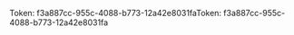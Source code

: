 <span data-ttu-id="04bde-101">Token: f3a887cc-955c-4088-b773-12a42e8031fa</span><span class="sxs-lookup"><span data-stu-id="04bde-101">Token: f3a887cc-955c-4088-b773-12a42e8031fa</span></span>